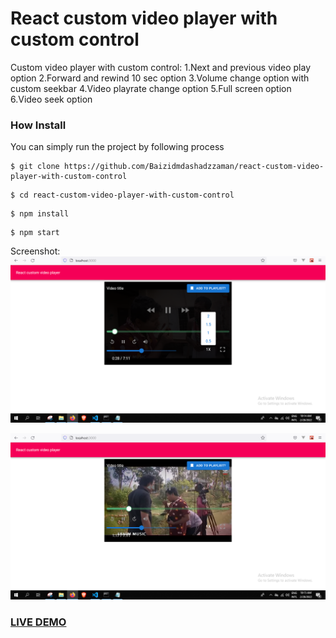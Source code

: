 # React custom video player with custom control

Custom video player with custom control:
1.Next and previous video play option
2.Forward and rewind 10 sec option
3.Volume change option with custom seekbar
4.Video playrate change option
5.Full screen option
6.Video seek option

### How Install

You can simply run the project by following process
```shell
$ git clone https://github.com/Baizidmdashadzzaman/react-custom-video-player-with-custom-control
```
```shell
$ cd react-custom-video-player-with-custom-control
```
```shell
$ npm install
```
```shell
$ npm start
```

Screenshot:
![image](1.PNG?raw=true "image")

![image](2.PNG?raw=true "image")


### <a href="https://baizidmdashadzzaman-next.vercel.app/">LIVE DEMO</a>




